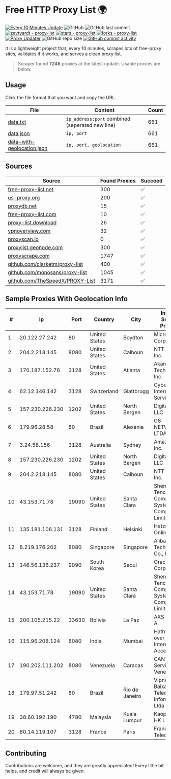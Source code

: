 
# Free HTTP Proxy List 🌍

[![Every 10 Minutes Update](https://github.com/mertguvencli/http-proxy-list/actions/workflows/main.yml/badge.svg?branch=main)](https://github.com/mertguvencli/http-proxy-list/actions/workflows/main.yml)
![GitHub](https://img.shields.io/github/license/mertguvencli/http-proxy-list)
![GitHub last commit](https://img.shields.io/github/last-commit/mertguvencli/http-proxy-list)
[![zevtyardt - proxy-list](https://img.shields.io/static/v1?label=zevtyardt&message=proxy-list&color=blue&logo=github)](https://github.com/zevtyardt/proxy-list "Go to GitHub repo")
[![stars - proxy-list](https://img.shields.io/github/stars/zevtyardt/proxy-list?style=social)](https://github.com/zevtyardt/proxy-list)
[![forks - proxy-list](https://img.shields.io/github/forks/zevtyardt/proxy-list?style=social)](https://github.com/zevtyardt/proxy-list)
[![Proxy Updater](https://github.com/zevtyardt/proxy-list/workflows/Proxy%20Updater/badge.svg)](https://github.com/zevtyardt/proxy-list/actions?query=workflow:"Proxy+Updater")
![GitHub repo size](https://img.shields.io/github/repo-size/zevtyardt/proxy-list)
[![GitHub commit activity](https://img.shields.io/github/commit-activity/m/zevtyardt/proxy-list?logo=commits)](https://github.com/zevtyardt/proxy-list/commits/main)

It is a lightweight project that, every 10 minutes, scrapes lots of free-proxy sites, validates if it works, and serves a clean proxy list.

> Scraper found **7246** proxies at the latest update. Usable proxies are below.

## Usage

Click the file format that you want and copy the URL.

|File|Content|Count|
|----|-------|-----|
|[data.txt](https://raw.githubusercontent.com/mertguvencli/http-proxy-list/main/proxy-list/data.txt)|`ip_address:port` combined (seperated new line)|661|
|[data.json](https://raw.githubusercontent.com/mertguvencli/http-proxy-list/main/proxy-list/data.json)|`ip, port`|661|
|[data-with-geolocation.json](https://raw.githubusercontent.com/mertguvencli/http-proxy-list/main/proxy-list/data-with-geolocation.json)|`ip, port, geolocation`|661|

## Sources

|Source|Found Proxies|Succeed|
|------|-------------|-------|
|[free-proxy-list.net](https://free-proxy-list.net)|300|✅|
|[us-proxy.org](https://www.us-proxy.org)|200|✅|
|[proxydb.net](http://proxydb.net)|15|✅|
|[free-proxy-list.com](https://free-proxy-list.com/?page=&port=&type%5B%5D=http&type%5B%5D=https&up_time=0&search=Search)|10|✅|
|[proxy-list.download](https://www.proxy-list.download/HTTP)|26|✅|
|[vpnoverview.com](https://vpnoverview.com/privacy/anonymous-browsing/free-proxy-servers)|32|✅|
|[proxyscan.io](https://www.proxyscan.io)|0|✅|
|[proxylist.geonode.com](https://proxylist.geonode.com/api/proxy-list?limit=300&page=1&sort_by=lastChecked&sort_type=desc&protocols=http,https)|300|✅|
|[proxyscrape.com](https://api.proxyscrape.com/v2/?request=displayproxies&protocol=http&timeout=10000&country=all&ssl=all&anonymity=all)|1747|✅|
|[github.com/clarketm/proxy-list](https://raw.githubusercontent.com/clarketm/proxy-list/master/proxy-list-raw.txt)|400|✅|
|[github.com/monosans/proxy-list](https://raw.githubusercontent.com/monosans/proxy-list/main/proxies/http.txt)|1045|✅|
|[github.com/TheSpeedX/PROXY-List](https://raw.githubusercontent.com/TheSpeedX/PROXY-List/master/http.txt)|3171|✅|


## Sample Proxies With Geolocation Info

|#|Ip|Port|Country|City|Internet Service Provider|
|-|--|----|-------|----|-------------------------|
|1|20.122.27.242|80|United States|Boydton|Microsoft Corporation|
|2|204.2.218.145|8080|United States|Calhoun|NTT America, Inc.|
|3|170.187.152.76|3128|United States|Atlanta|Akamai Technologies, Inc.|
|4|62.12.146.142|3128|Switzerland|Glattbrugg|Cyberlink Internet Services AG|
|5|157.230.226.230|1202|United States|North Bergen|DigitalOcean, LLC|
|6|179.96.28.58|80|Brazil|Alexania|G8 NETWORKS LTDA|
|7|3.24.58.156|3128|Australia|Sydney|Amazon.com, Inc.|
|8|157.230.226.230|1202|United States|North Bergen|DigitalOcean, LLC|
|9|204.2.218.145|8080|United States|Calhoun|NTT America, Inc.|
|10|43.153.71.78|19090|United States|Santa Clara|Shenzhen Tencent Computer Systems Company Limited|
|11|135.181.106.131|3128|Finland|Helsinki|Hetzner Online GmbH|
|12|8.219.176.202|8080|Singapore|Singapore|Alibaba (US) Technology Co., Ltd.|
|13|146.56.136.237|9090|South Korea|Seoul|Oracle Corporation|
|14|43.153.71.78|19090|United States|Santa Clara|Shenzhen Tencent Computer Systems Company Limited|
|15|200.105.215.22|33630|Bolivia|La Paz|AXS Bolivia S. A.|
|16|115.96.208.124|8080|India|Mumbai|Hathway IP over Cable Internet Access|
|17|190.202.111.202|8080|Venezuela|Caracas|CANTV Servicios, Venezuela|
|18|179.97.51.242|80|Brazil|Rio de Janeiro|Vipnet Baixada Telecom. e Informática Ltda|
|19|38.60.192.190|4780|Malaysia|Kuala Lumpur|Kaopu Cloud HK Limited|
|20|80.14.219.107|3128|France|Paris|France Telecom|



## Contributing

Contributions are welcome, and they are greatly appreciated! Every
little bit helps, and credit will always be given.

